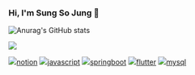 ### Hi, I'm Sung So Jung 👋

![Anurag's GitHub stats](https://github-readme-stats.vercel.app/api?username=S-Sojung&show_icons=true&theme=material-palenight)

<img src="https://img.shields.io/badge/Android-3DDC84?style=flat-square&logo=Android&logoColor=white"/>

<a href="https://github.com/S-Sojung" target="_blank"><img src="https://img.shields.io/badge/Notion-000000?style=for-the-badge&logo=notion&logoColor=9370DB"/>notion</a>
<a href="https://github.com/S-Sojung" target="_blank"><img src="https://img.shields.io/badge/Javasript-000000?style=for-the-badge&logo=javascript&logoColor=9370DB"/>javascript</a>
<a href="https://github.com/S-Sojung" target="_blank"><img src="https://img.shields.io/badge/Springboot-000000?style=for-the-badge&logo=springboot&logoColor=9370DB"/>springboot</a>
<a href="https://github.com/S-Sojung" target="_blank"><img src="https://img.shields.io/badge/Flutter-000000?style=for-the-badge&logo=flutter&logoColor=9370DB"/>flutter</a>
<a href="https://github.com/S-Sojung" target="_blank"><img src="https://img.shields.io/badge/Mysql-000000?style=for-the-badge&logo=mysql&logoColor=9370DB"/>mysql</a>

<!--
**S-Sojung/S-Sojung** is a ✨ _special_ ✨ repository because its `README.md` (this file) appears on your GitHub profile.

Here are some ideas to get you started:

- 🔭 I’m currently working on ...
- 🌱 I’m currently learning ...
- 👯 I’m looking to collaborate on ...
- 🤔 I’m looking for help with ...
- 💬 Ask me about ...
- 📫 How to reach me: ...
- 😄 Pronouns: ...
- ⚡ Fun fact: ...
-->

